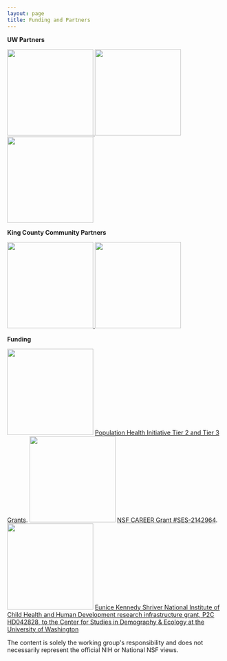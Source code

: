 ```yaml
---
layout: page
title: Funding and Partners
---
```


**UW Partners**

<a href="https://soc.washington.edu/">
<img width="200px" src="{{ site.url }}{{ site.baseurl }}/assets/img/uw-dept-logo-sociology-horizontal.png">
</a>
<a href="https://csde.washington.edu/">
<img  width="200px" src="{{ site.url }}{{ site.baseurl }}/assets/img/CSDElogo.png">
</a>
<a href="https://escience.washington.edu/">
<img  width="200px" src="{{ site.url }}{{ site.baseurl }}/assets/img/eScience.png">
</a>

**King County Community Partners**

<a href="https://kcrha.org/">
<img  width="200px" src="{{ site.url }}{{ site.baseurl }}/assets/img/kcrhalogo.png">
</a>

<a href="https://etsreach.org">
<img  width="200px" src="https://etsreach.org/wp-content/themes/reach/dist/images/logo.png">
</a>


**Funding**

<img  width="200px" src="{{ site.url }}{{ site.baseurl }}/assets/img/uw-dept-logo-population-health-initiative-horizontal.png">
<a href="https://www.washington.edu/populationhealth/2024/06/06/initiative-announces-awardees-of-spring-quarter-2024-tier-3-pilot-research-grants/">Population Health Initiative Tier 2 and Tier 3 Grants</a>.

<img  width="200px" src="{{ site.url }}{{ site.baseurl }}/assets/img/NSF_Official_logo_High_Res_1200ppi.png">
<a href="https://www.nsf.gov/awardsearch/showAward?AWD_ID=2142964&HistoricalAwards=false">NSF CAREER Grant #SES-2142964</a>. 

<img  width="200px" src="{{ site.url }}{{ site.baseurl }}/assets/img/NIH_Master_Logo_Vertical_2Color.png">
<a href="https://csde.washington.edu/about/acknowledge-csde/">Eunice Kennedy Shriver National Institute of Child Health and Human Development research infrastructure grant, P2C HD042828, to the Center for Studies in Demography & Ecology at the University of Washington</a> 


The content is solely the working group's responsibility and does not necessarily represent the official NIH or National NSF views. 
